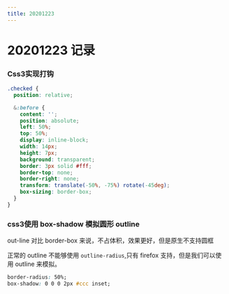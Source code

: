 ```yaml
---
title: 20201223
---
```

# 20201223 记录

### Css3实现打钩

```css
.checked {
  position: relative;

  &:before {
    content: '';
    position: absolute;
    left: 50%;
    top: 50%;
    display: inline-block;
    width: 14px;
    height: 7px;
    background: transparent;
    border: 3px solid #fff;
    border-top: none;
    border-right: none;
    transform: translate(-50%, -75%) rotate(-45deg);
    box-sizing: border-box;
  }
}
```

### css3使用 box-shadow 模拟圆形 outline

out-line 对比 border-box 来说，不占体积，效果更好，但是原生不支持圆框

正常的 outline 不能够使用 `outline-radius`,只有 firefox 支持，但是我们可以使用 outline 来模拟。

```css
border-radius: 50%;
box-shadow: 0 0 0 2px #ccc inset;
```

